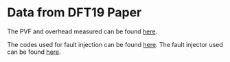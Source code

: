# Data from DFT19 Paper

The PVF and overhead measured can be found [here](./results-summary.csv). 

The codes used for fault injection can be found [here](./codes). The fault injector used can be found [here](https://github.com/UFRGS-CAROL/carol-fi).

